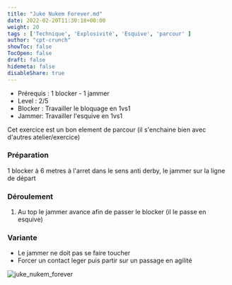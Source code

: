 ```yaml
---
title: "Juke Nukem Forever.md"
date: 2022-02-20T11:30:18+00:00
weight: 20
tags : ['Technique', 'Explosivité', 'Esquive', 'parcour' ] 
author: "cpt-crunch"
showToc: false
TocOpen: false
draft: false
hidemeta: false
disableShare: true
---
```


- Prérequis : 1 blocker - 1 jammer
- Level : 2/5
- Blocker : Travailler le bloquage en 1vs1
- Jammer: Travailler l'esquive en 1vs1

Cet exercice est un bon element de parcour (il s'enchaine bien avec d'autres atelier/exercice)

### Préparation 
 1 blocker à 6 metres à l'arret dans le sens anti derby, le jammer sur la ligne de départ

###  Déroulement 

1. Au top le jammer avance afin de passer le blocker (il le passe en esquive)


### Variante  
* Le jammer ne doit pas se faire toucher
* Forcer un contact leger puis partir sur un passage en agilité

![juke_nukem_forever](/images/juke_nukem_forever.svg)
